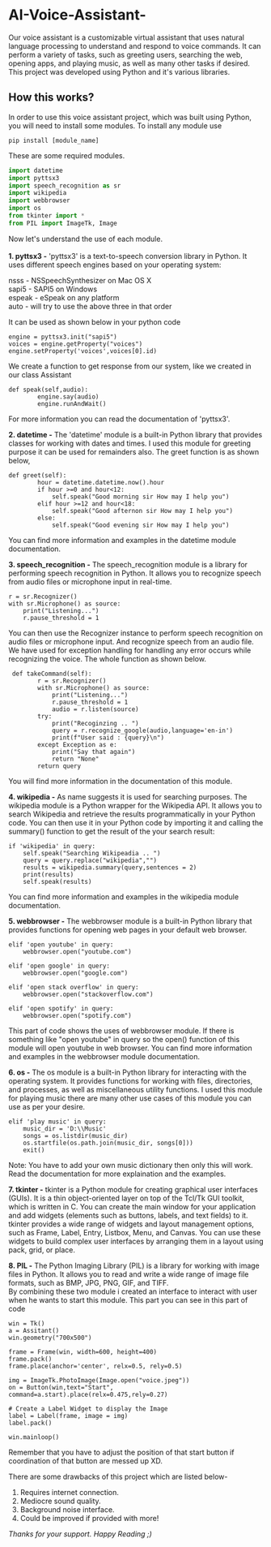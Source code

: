 # AI-Voice-Assistant-

Our voice assistant is a customizable virtual assistant that uses natural language processing to understand and respond to voice commands. It can perform a variety of tasks, such as greeting users, searching the web, opening apps, and playing music, as well as many other tasks if desired. This project was developed using Python and it's various libraries.

## How this works?

In order to use this voice assistant project, which was built using Python, you will need to install some modules. To install any module use
```
pip install [module_name]
```
These are some required modules.

```python
import datetime
import pyttsx3
import speech_recognition as sr
import wikipedia
import webbrowser
import os
from tkinter import *
from PIL import ImageTk, Image
```

Now let's understand the use of each module.<br/><br/>
**1. pyttsx3 -** 'pyttsx3' is a text-to-speech conversion library in Python. It uses different speech engines based on your operating system:

nsss - NSSpeechSynthesizer on Mac OS X<br/>
sapi5 - SAPI5 on Windows<br/>
espeak - eSpeak on any platform<br/>
auto - will try to use the above three in that order<br/>

It can be used as shown below in your python code
```
engine = pyttsx3.init("sapi5")
voices = engine.getProperty("voices")
engine.setProperty('voices',voices[0].id)
```
We create a function to get response from our system, like we created in our class Assistant
```
def speak(self,audio):
        engine.say(audio)
        engine.runAndWait()
```
For more information you can read the documentation of 'pyttsx3'.

**2. datetime -** The 'datetime' module is a built-in Python library that provides classes for working with dates and times. I used this module for greeting purpose it can be used for remainders also. The greet function is as shown below,
```
def greet(self):
        hour = datetime.datetime.now().hour
        if hour >=0 and hour<12:
            self.speak("Good morning sir How may I help you") 
        elif hour >=12 and hour<18:
            self.speak("Good afternon sir How may I help you") 
        else:
            self.speak("Good evening sir How may I help you")
```
You can find more information and examples in the datetime module documentation.

**3. speech_recognition -** The speech_recognition module is a library for performing speech recognition in Python. It allows you to recognize speech from audio files or microphone input in real-time.<br/>

```
r = sr.Recognizer()
with sr.Microphone() as source:
    print("Listening...")
    r.pause_threshold = 1
```
You can then use the Recognizer instance to perform speech recognition on audio files or microphone input. And recognize speech from an audio file. We have used for exception handling for handling any error occurs while recognizing the voice. The whole function as shown below.
```
 def takeCommand(self):
        r = sr.Recognizer()
        with sr.Microphone() as source:
            print("Listening...")
            r.pause_threshold = 1
            audio = r.listen(source)
        try:
            print("Recoginzing .. ")
            query = r.recognize_google(audio,language='en-in')
            print(f"User said : {query}\n")
        except Exception as e:
            print("Say that again")
            return "None"
        return query
```
You will find more information in the documentation of this module.

**4. wikipedia -** As name suggests it is used for searching purposes. The wikipedia module is a Python wrapper for the Wikipedia API. It allows you to search Wikipedia and retrieve the results programmatically in your Python code. You can then use it in your Python code by importing it and calling the summary() function to get the result of the your search result:
```
if 'wikipedia' in query:
    self.speak("Searching Wikipeadia .. ")
    query = query.replace("wikipedia","")
    results = wikipedia.summary(query,sentences = 2)
    print(results)
    self.speak(results)
```
You can find more information and examples in the wikipedia module documentation.

**5. webbrowser -** The webbrowser module is a built-in Python library that provides functions for opening web pages in your default web browser.

```
elif 'open youtube' in query:
    webbrowser.open("youtube.com")

elif 'open google' in query:
    webbrowser.open("google.com")

elif 'open stack overflow' in query:
    webbrowser.open("stackoverflow.com")
            
elif 'open spotify' in query:
    webbrowser.open("spotify.com")
```
This part of code shows the uses of webbrowser module. If there is something like "open youtube" in query so the open() function of this module will open youtube in web browser.
You can find more information and examples in the webbrowser module documentation.

**6. os -** The os module is a built-in Python library for interacting with the operating system. It provides functions for working with files, directories, and processes, as well as miscellaneous utility functions. I used this module for playing music there are many other use cases of this module you can use as per your desire.

```
elif 'play music' in query:
    music_dir = 'D:\\Music'
    songs = os.listdir(music_dir)
    os.startfile(os.path.join(music_dir, songs[0]))
    exit()
```
Note: You have to add your own music dictionary then only this will work. Read the documentation for more explaination and the examples.

**7. tkinter -** tkinter is a Python module for creating graphical user interfaces (GUIs). It is a thin object-oriented layer on top of the Tcl/Tk GUI toolkit, which is written in C. You can create the main window for your application and add widgets (elements such as buttons, labels, and text fields) to it. tkinter provides a wide range of widgets and layout management options, such as Frame, Label, Entry, Listbox, Menu, and Canvas. You can use these widgets to build complex user interfaces by arranging them in a layout using pack, grid, or place.

**8. PIL -** The Python Imaging Library (PIL) is a library for working with image files in Python. It allows you to read and write a wide range of image file formats, such as BMP, JPG, PNG, GIF, and TIFF.<br/>
By combining these two module i created an interface to interact with user when he wants to start this module. This part you can see in this part of code
```
win = Tk()
a = Assitant()
win.geometry("700x500")

frame = Frame(win, width=600, height=400)
frame.pack()
frame.place(anchor='center', relx=0.5, rely=0.5)

img = ImageTk.PhotoImage(Image.open("voice.jpeg"))
on = Button(win,text="Start", command=a.start).place(relx=0.475,rely=0.27)

# Create a Label Widget to display the Image
label = Label(frame, image = img)
label.pack()

win.mainloop()
```
Remember that you have to adjust the position of that start button if coordination of that button are messed up XD.

There are some drawbacks of this project which are listed below-
1. Requires internet connection. 
2. Mediocre sound quality.
3. Background noise interface.
4. Could be improved if provided with more!

*Thanks for your support. Happy Reading ;)*
